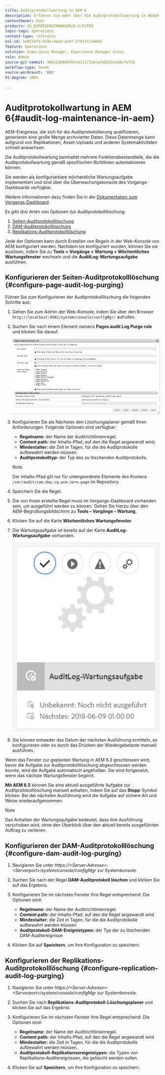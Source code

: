```yaml
---
title: Auditprotokollwartung in AEM 6
description: Erfahren Sie mehr über die Auditprotokollwartung in Adobe Experience Manager (AEM).
contentOwner: User
products: SG_EXPERIENCEMANAGER/6.5/SITES
topic-tags: operations
content-type: reference
exl-id: 1e05faf5-619a-4ea3-acbf-2fd37c71e6d2
feature: Operations
solution: Experience Manager, Experience Manager Sites
role: Admin
source-git-commit: 48d12388d4707e61117116ca7eb533cea8c7ef34
workflow-type: tm+mt
source-wordcount: '605'
ht-degree: 100%

---
```


# Auditprotokollwartung in AEM 6{#audit-log-maintenance-in-aem}

AEM-Ereignisse, die sich für die Auditprotokollierung qualifizieren, generieren eine große Menge archivierter Daten. Diese Datenmenge kann aufgrund von Replikationen, Asset-Uploads und anderen Systemaktivitäten schnell anwachsen.

Die Auditprotokollwartung beinhaltet mehrere Funktionsbestandteile, die die Auditprotokollwartung gemäß spezifischen Richtlinien automatisieren können.

Sie werden als konfigurierbare wöchentliche Wartungsaufgabe implementiert und sind über die Überwachungskonsole des Vorgangs-Dashboards verfügbar.

Weitere Informationen dazu finden Sie in der [Dokumentation zum Vorgangs-Dashboard](/help/sites-administering/operations-dashboard.md).

Es gibt drei Arten von Optionen zur Auditprotokolllöschung:

1. [Seiten-Auditprotokolllöschung](/help/sites-administering/operations-audit-log.md#configure-page-audit-log-purging)
1. [DAM-Auditprotokolllöschung](/help/sites-administering/operations-audit-log.md#configure-dam-audit-log-purging)
1. [Replikations-Auditprotokolllöschung](/help/sites-administering/operations-audit-log.md#configure-replication-audit-log-purging)

Jede der Optionen kann durch Erstellen von Regeln in der Web-Konsole von AEM konfiguriert werden. Nachdem sie konfiguriert wurden, können Sie sie auslösen, indem Sie zu **Tools > Vorgänge > Wartung > Wöchentliches Wartungsfenster** wechseln und die **AuditLog-Wartungsaufgabe** ausführen.

## Konfigurieren der Seiten-Auditprotokolllöschung {#configure-page-audit-log-purging}

Führen Sie zum Konfigurieren der Auditprotokolllöschung die folgenden Schritte aus:

1. Gehen Sie zum Admin der Web-Konsole, indem Sie über den Browser `http://localhost:4502/system/console/configMgr/` aufrufen.

1. Suchen Sie nach einem Element namens **Pages audit Log Purge rule** und klicken Sie darauf.

   ![chlimage_1-365](assets/chlimage_1-365.png)

1. Konfigurieren Sie als Nächstes den Löschungsplaner gemäß Ihren Anforderungen. Folgende Optionen sind verfügbar:

   * **Regelname:** der Name der Auditrichtlinienregel.
   * **Content path:** der Inhalts-Pfad, auf den die Regel angewandt wird;
   * **Mindestalter:** die Zeit in Tagen, für die die Auditprotokolle aufbewahrt werden müssen.
   * **Auditprotokolltyp:** der Typ des zu löschenden Auditprotokolls.

   >[!NOTE]
   >
   >Der Inhalts-Pfad gilt nur für untergeordnete Elemente des Knotens `/var/audit/com.day.cq.wcm.core.page` im Repository.

1. Speichern Sie die Regel.
1. Die von Ihnen erstellte Regel muss im Vorgangs-Dashboard vorhanden sein, um ausgeführt werden zu können. Gehen Sie hierzu über den AEM-Begrüßungsbildschirm zu **Tools – Vorgänge – Wartung**.

1. Klicken Sie auf die Karte **Wöchentliches Wartungsfenster**.

1. Die Wartungsaufgabe ist bereits auf der Karte **AuditLog-Wartungsaufgabe** vorhanden.

   ![chlimage_1-366](assets/chlimage_1-366.png)

1. Sie können entweder das Datum der nächsten Ausführung ermitteln, es konfigurieren oder es durch das Drücken der Wiedergabetaste manuell ausführen.

Wenn das Fenster zur geplanten Wartung in AEM 6.3 geschlossen wird, bevor die Aufgabe zur Auditprotokolllöschung abgeschlossen werden konnte, wird die Aufgabe automatisch angehalten. Sie wird fortgesetzt, wenn das nächste Wartungsfenster beginnt.

**Mit AEM 6.5** können Sie eine aktuell ausgeführte Aufgabe zur Auditprotokolllöschung manuell anhalten, indem Sie auf das **Stopp**-Symbol klicken. Bei der nächsten Ausführung wird die Aufgabe auf sichere Art und Weise wiederaufgenommen.

>[!NOTE]
>
>Das Anhalten der Wartungsaufgabe bedeutet, dass ihre Ausführung verschoben wird, ohne den Überblick über den aktuell bereits ausgeführten Auftrag zu verlieren.

## Konfigurieren der DAM-Auditprotokolllöschung {#configure-dam-audit-log-purging}

1. Navigieren Sie unter *https://&lt;Server-Adresse>:&lt;Serverport>/system/console/configMgr* zur Systemkonsole.
1. Suchen Sie nach der Regel **DAM-Auditprotokoll löschen** und klicken Sie auf das Ergebnis.
1. Konfigurieren Sie im nächsten Fenster Ihre Regel entsprechend: Die Optionen sind:

   * **Regelname:** der Name der Auditrichtlinienregel.
   * **Content path:** der Inhalts-Pfad, auf den die Regel angewandt wird
   * **Mindestalter:** die Zeit in Tagen, für die die Auditprotokolle aufbewahrt werden müssen
   * **Auditprotokoll-DAM-Ereignistypen:** der Typ der zu löschenden DAM-Auditereignisse

1. Klicken Sie auf **Speichern**, um Ihre Konfiguration zu speichern.

## Konfigurieren der Replikations-Auditprotokolllöschung  {#configure-replication-audit-log-purging}

1. Navigieren Sie unter *https://&lt;Server-Adresse>:&lt;Serverport>/system/console/configMgr* zur Systemkonsole.
1. Suchen Sie nach **Replikations-Auditprotokoll-Löschungsplaner** und klicken Sie auf das Ergebnis
1. Konfigurieren Sie im nächsten Fenster Ihre Regel entsprechend: Die Optionen sind:

   * **Regelname:** der Name der Auditrichtlinienregel.
   * **Content path:** der Inhalts-Pfad, auf den die Regel angewandt wird
   * **Mindestalter:** die Zeit in Tagen, für die die Auditprotokolle aufbewahrt werden müssen.
   * **Auditprotokoll-Replikationsereignistypen:** die Typen von Replikations-Auditereignissen, die gelöscht werden sollen.

1. Klicken Sie auf **Speichern**, um Ihre Konfiguration zu speichern.
